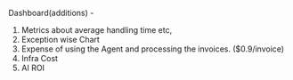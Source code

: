 Dashboard(additions) - 
1. Metrics about average handling time etc,
2. Exception wise Chart
3. Expense of using the Agent and processing the invoices. ($0.9/invoice)
4. Infra Cost
5. AI ROI